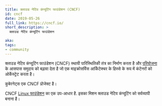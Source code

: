 ```yaml
---
title: क्लाउड नेटिव कंप्यूटिंग फाउंडेशन (CNCF)
id: cncf
date: 2019-05-26
full_link: https://cncf.io/
short_description: >
  क्लाउड नेटिव कंप्यूटिंग फाउंडेशन 

aka:
tags:
- community
---
```

 क्लाउड नेटिव कंप्यूटिंग फाउंडेशन (CNCF) स्थायी पारिस्थितिकी तंत्र का निर्माण करता है और
 [परियोजना](https://www.cncf.io/projects/) के आसपास समुदाय को बढ़ावा देता है जो 
 एक माइक्रोसर्विस आर्किटेक्चर के हिस्से के रूप में कंटेनरों को ओर्केस्ट्रेट करता है।

कुबेरनेट्स एक CNCF प्रोजेक्ट है।

<!--more-->

CNCF [Linux फाउंडेशन](https://www.linuxfoundation.org/) का एक उप-आधार है.
इसका मिशन क्लाउड नेटिव कंप्यूटिंग को सर्वव्यापी बनाना है।

